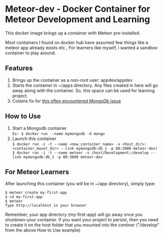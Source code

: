 # Meteor-dev - Docker Container for Meteor Development and Learning  

This docker image brings up a container with Meteor pre-installed.

Most containers I found on docker hub have assumed few things like a meteor app already exists etc., For learners like myself, i wanted a sandbox container to play around. 

## Features  

1. Brings up the container as a non-root user: appdev/appdev  
2. Starts the container in ~/apps directory. Any files created in here will go away along with the container. So, this space can be used for learning project.  
3. Cotains fix for [this often encountered MongoDb issue](https://github.com/meteor/meteor/issues/4019)  

## How to Use  

1. Start a Mongodb container   
	`Ex: $ docker run --name mymongodb -d mongo`
2. Launch this container  
	`$ docker run -i -t --name <new_container_name> -v <host_dir>:<container_mount_dir> --link mymongodb:db_1 -p 80:3000 meteor-dev)          
	$ docker run -i -t --name meteor -v /host/Development:/develop --link mymongodb:db_1 -p 80:3000 meteor-dev`        

## For Meteor Learners  

After launching this container (you will be in ~/app directory), simply type:  

	$ meteor create my-first-app  
	$ cd my-first-app  
	$ meteor  
	Type http://localhost in your browser 

Remember, your app directory (my-first-app) will go away once you shutdown-your container. If you want your project to persist, then you need to create it on the host folder that you mounted into the continer ("/develop" from the above How to Use example)  









